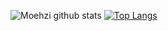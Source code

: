 ![Moehzi github stats](https://github-readme-stats.vercel.app/api?username=moehzi&show_icons=true&theme=radical)
[![Top Langs](https://github-readme-stats.vercel.app/api/top-langs/?username=moehzi&layout=compact&show_icons=true&theme=radical)](https://github.com/moehzi/github-readme-stats)
